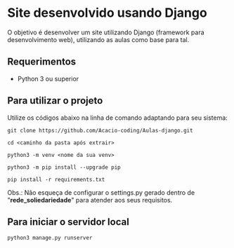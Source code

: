 # Site desenvolvido usando Django

O objetivo é desenvolver um site utilizando Django (framework para desenvolvimento web), utilizando as aulas como base para tal.

## Requerimentos

- Python 3 ou superior

## Para utilizar o projeto

Utilize os códigos abaixo na linha de comando adaptando para seu sistema:

```
git clone https://github.com/Acacio-coding/Aulas-django.git
```

```
cd <caminho da pasta após extrair>
```

```
python3 -m venv <nome da sua venv>
```

```
python3 -m pip install --upgrade pip
```

```
pip install -r requirements.txt
```

Obs.: Não esqueça de configurar o settings.py gerado dentro de "<b>rede_soliedariedade</b>" para atender aos seus requisitos.

## Para iniciar o servidor local

```
python3 manage.py runserver
```
